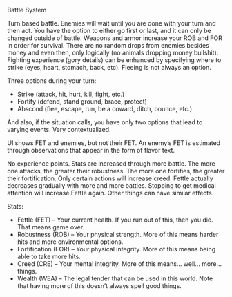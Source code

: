 Battle System

Turn based battle. Enemies will wait until you are done with your turn and then act. You have the option to either go first or last, and it can only be changed outside of battle. Weapons and armor increase your ROB and FOR in order for survival. There are no random drops from enemies besides money and even then, only logically (no animals dropping money bullshit). Fighting experience (gory details) can be enhanced by specifying where to strike (eyes, heart, stomach, back, etc). Fleeing is not always an option. 

Three options during your turn:
- Strike (attack, hit, hurt, kill, fight, etc.)
- Fortify (defend, stand ground, brace, protect)
- Abscond (flee, escape, run, be a coward, ditch, bounce, etc.)

And also, if the situation calls, you have only two options that lead to varying events. Very contextualized.

UI shows FET and enemies, but not their FET. An enemy’s FET is estimated through observations that appear in the form of flavor text. 

No experience points. Stats are increased through more battle. The more one attacks, the greater their robustness. The more one fortifies, the greater their fortification. Only certain actions will increase creed. Fettle actually decreases gradually with more and more battles. Stopping to get medical attention will increase Fettle again. Other things can have similar effects.

Stats:
- Fettle (FET) – Your current health. If you run out of this, then you die. That means game over.
- Robustness (ROB) – Your physical strength. More of this means harder hits and more environmental options. 
- Fortification (FOR) – Your physical integrity. More of this means being able to take more hits. 
- Creed (CRE) – Your mental integrity. More of this means… well… more… things.
- Wealth (WEA) – The legal tender that can be used in this world. Note that having more of this doesn’t always spell good things.

